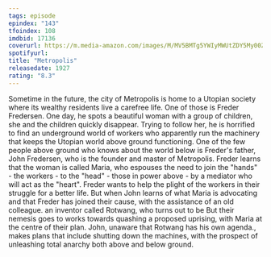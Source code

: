 ```yaml
---
tags: episode
epindex: "143"
tfoindex: 108
imdbid: 17136
coverurl: https://m.media-amazon.com/images/M/MV5BMTg5YWIyMWUtZDY5My00Zjc1LTljOTctYmI0MWRmY2M2NmRkXkEyXkFqcGdeQXVyMTMxODk2OTU@._V1_SY300_CR0,0,202,300_.jpg
spotifyurl: 
title: "Metropolis"
releasedate: 1927
rating: "8.3"
---
```


Sometime in the future, the city of Metropolis is home to a Utopian society where its wealthy residents live a carefree life. One of those is Freder Fredersen. One day, he spots a beautiful woman with a group of children, she and the children quickly disappear. Trying to follow her, he is horrified to find an underground world of workers who apparently run the machinery that keeps the Utopian world above ground functioning. One of the few people above ground who knows about the world below is Freder's father, John Fredersen, who is the founder and master of Metropolis. Freder learns that the woman is called Maria, who espouses the need to join the "hands" - the workers - to the "head" - those in power above - by a mediator who will act as the "heart". Freder wants to help the plight of the workers in their struggle for a better life. But when John learns of what Maria is advocating and that Freder has joined their cause, with the assistance of an old colleague. an inventor called Rotwang, who turns out to be But their nemesis goes to works towards quashing a proposed uprising, with Maria at the centre of their plan. John, unaware that Rotwang has his own agenda., makes plans that include shutting down the machines, with the prospect of unleashing total anarchy both above and below ground.